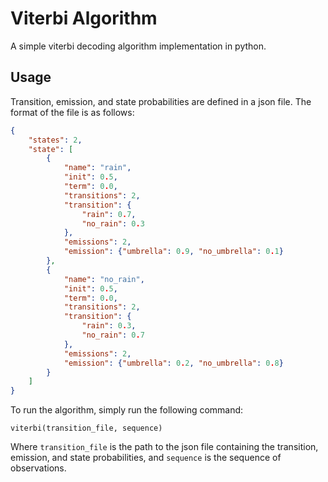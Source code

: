 # Viterbi Algorithm

A simple viterbi decoding algorithm implementation in python.

## Usage

Transition, emission, and state probabilities are defined in a json file. The format of the file is as follows:

```json
{
	"states": 2,
	"state": [
		{
			"name": "rain",
			"init": 0.5,
			"term": 0.0,
			"transitions": 2,
			"transition": {
				"rain": 0.7,
				"no_rain": 0.3
			},
			"emissions": 2,
			"emission": {"umbrella": 0.9, "no_umbrella": 0.1}
		},
		{
			"name": "no_rain",
			"init": 0.5,
			"term": 0.0,
			"transitions": 2,
			"transition": {
				"rain": 0.3,
				"no_rain": 0.7
			},
			"emissions": 2,
			"emission": {"umbrella": 0.2, "no_umbrella": 0.8}
		}
	]
}
```

To run the algorithm, simply run the following command:

`viterbi(transition_file, sequence)`

Where `transition_file` is the path to the json file containing the transition, emission, and state probabilities, and `sequence` is the sequence of observations.
